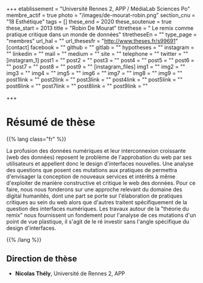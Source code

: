 +++
etablissement = "Université Rennes 2, APP / MédiaLab Sciences Po"
membre_actif = true
photo = "/images/de-mourat-robin.png"
section_cnu = "18 Esthétique"
tags = []
these_end = 2020
these_soutenue = true
these_start = 2013
title = "Robin De Mourat"
titrethese = " Le remix comme pratique critique dans un monde de données"
titretheseEn = ""
type_page = "membres"
url_hal = ""
url_thesesfr = "http://www.theses.fr/s99691"
[contact]
facebook = ""
github = ""
gitlab = ""
hypotheses = ""
instagram = ""
linkedin = ""
mail = ""
medium = ""
site = ""
telephone = ""
twitter = ""
[instagram_1]
post1 = ""
post2 = ""
post3 = ""
post4 = ""
post5 = ""
post6 = ""
post7 = ""
post8 = ""
post9 = ""
[instagram_files]
img1 = ""
img2 = ""
img3 = ""
img4 = ""
img5 = ""
img6 = ""
img7 = ""
img8 = ""
img9 = ""
post1link = ""
post2link = ""
post3link = ""
post4link = ""
post5link = ""
post6link = ""
post7link = ""
post8link = ""
post9link = ""

+++
<!-- Supprimer les parties non remplies (supprimer les blocks de lang s'il n'y a pas deux langues). Tu es libre d'ajouter ce que tu veux à cette partie -->

# Résumé de thèse

{{% lang class="fr" %}}

La profusion des données numériques et leur interconnexion croissante (web des données) reposent le problème de l'approbation du web par ses utilisateurs et appellent donc le design d'interfaces nouvelles. Une analyse des questions que posent ces mutations aux pratiques de permettra d'envisager la conception de nouveaux services et intérêts à même d'exploiter de manière constructive et critique le web des données. Pour ce faire, nous nous fonderons sur une approche relevant du domaine des digital humanités, dont une part se porte sur l'élaboration de pratiques critiques au sein du web alors que d'autres traitent spécifiquement de la question des interfaces numériques. Les travaux autour de la "théorie du remix" nous fournissent un fondement pour l'analyse de ces mutations d'un point de vue plastique, il s'agit de le ré investir sans l'angle spécifique du design d'interfaces.

{{% /lang %}}

## Direction de thèse

* **Nicolas Thély**, Université de Rennes 2, APP